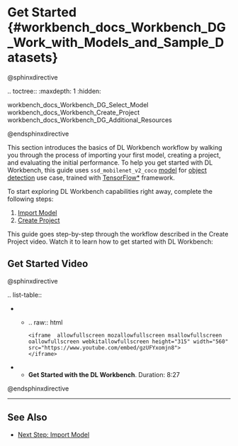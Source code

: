 # Get Started {#workbench_docs_Workbench_DG_Work_with_Models_and_Sample_Datasets}

@sphinxdirective

.. toctree::
   :maxdepth: 1
   :hidden:
   
   workbench_docs_Workbench_DG_Select_Model
   workbench_docs_Workbench_Create_Project
   workbench_docs_Workbench_DG_Additional_Resources
      
@endsphinxdirective

This section introduces the basics of DL Workbench workflow by walking you through the process of importing your first model, creating a project, and evaluating the initial performance. To help you get started with DL Workbench, this guide uses `ssd_mobilenet_v2_coco` [model](https://docs.openvinotoolkit.org/latest/omz_models_model_ssd_mobilenet_v2_coco.html) for [object detection](https://machinelearningmastery.com/object-recognition-with-deep-learning/) use case, trained with [TensorFlow\*](https://www.tensorflow.org/) framework. 

To start exploring DL Workbench capabilities right away, complete the following steps:
1. [Import Model](Select_Model.md)
2. [Create Project](Create_Project.md)

This guide goes step-by-step through the workflow described in the Create Project video. Watch it to learn how to get started with DL Workbench:

## Get Started Video

@sphinxdirective

.. list-table::

   * - .. raw:: html

           <iframe  allowfullscreen mozallowfullscreen msallowfullscreen oallowfullscreen webkitallowfullscreen height="315" width="560"
           src="https://www.youtube.com/embed/gzUFYxomjn8">
           </iframe>
   * - **Get Started with the DL Workbench**. Duration: 8:27
     
@endsphinxdirective


---
## See Also

* [Next Step: Import Model](Select_Model.md)
